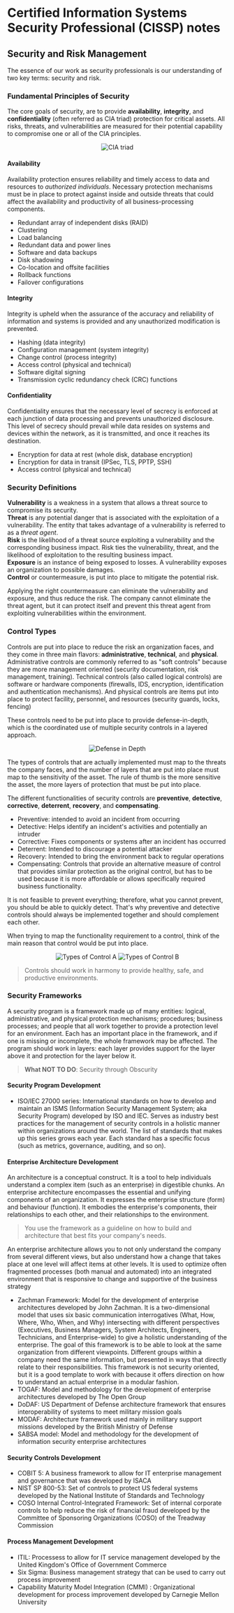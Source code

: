 # Certified Information Systems Security Professional (CISSP) notes

## Security and Risk Management
The essence of our work as security professionals is our understanding of two key terms: security and risk.

### Fundamental Principles of Security
The core goals of security, are to provide __availability__, __integrity__, and __confidentiality__ (often referred as CIA triad) protection for critical assets. All risks, threats, and vulnerabilities are measured for their potential capability to compromise one or all of the CIA principles.

<p align="center">
  <img src="https://raw.githubusercontent.com/halenai/cissp-notes/master/images/CIA_triad.jpg" alt="CIA triad">
</p>

#### Availability
Availability protection ensures reliability and timely access to data and resources to _authorized individuals_. Necessary protection mechanisms must be in place to protect against inside and outside threats that could affect the availability and productivity of all business-processing components.
* Redundant array of independent disks (RAID)
* Clustering
* Load balancing
* Redundant data and power lines
* Software and data backups
* Disk shadowing
* Co-location and offsite facilities
* Rollback functions 
* Failover configurations

#### Integrity
Integrity is upheld when the assurance of the accuracy and reliability of information and systems is provided and any unauthorized modification is prevented.
* Hashing (data integrity)
* Configuration management (system integrity)
* Change control (process integrity)
* Access control (physical and technical)
* Software digital signing
* Transmission cyclic redundancy check (CRC) functions

#### Confidentiality
Confidentiality ensures that the necessary level of secrecy is enforced at each junction of data processing and prevents unauthorized disclosure. This level of secrecy should prevail while data resides on systems and devices within the network, as it is transmitted, and once it reaches its destination.
* Encryption for data at rest (whole disk, database encryption)
* Encryption for data in transit (IPSec, TLS, PPTP, SSH)
* Access control (physical and technical)

### Security Definitions
__Vulnerability__ is a weakness in a system that allows a threat source to compromise its security.  
__Threat__ is any potential danger that is associated with the exploitation of a vulnerability. The entity that takes advantage of a vulnerability is referred to as a _threat agent_.  
__Risk__ is the likelihood of a threat source exploiting a vulnerability and the corresponding business impact. Risk ties the vulnerability, threat, and the likelihood of exploitation to the resulting business impact.  
__Exposure__ is an instance of being exposed to losses. A vulnerability exposes an organization to possible damages.  
__Control__ or countermeasure, is put into place to mitigate the potential risk.

Applying the right countermeasure can eliminate the vulnerability and exposure, and thus reduce the risk. The company cannot eliminate the threat agent, but it can protect itself and prevent this threat agent from exploiting vulnerabilities within the environment.

### Control Types
Controls are put into place to reduce the risk an organization faces, and they come in three main flavors: __administrative__, __technical__, and __physical__. Administrative controls are commonly referred to as "soft controls" because they are more management oriented (security documentation, risk management, training). Technical controls (also called logical controls) are software or hardware components (firewalls, IDS, encryption, identification and authentication mechanisms). And physical controls are items put into place to protect facility, personnel, and resources (security guards, locks, fencing)

These controls need to be put into place to provide defense-in-depth, which is the coordinated use of multiple security controls in a layered approach.

<p align="center">
  <img src="https://raw.githubusercontent.com/halenai/cissp-notes/master/images/defense_in_depth.jpg" alt="Defense in Depth">
</p>

The types of controls that are actually implemented must map to the threats the company faces, and the number of layers that are put into place must map to the sensitivity of the asset. The rule of thumb is the more sensitive the asset, the more layers of protection that must be put into place.

The different functionalities of security controls are __preventive__, __detective__, __corrective__, __deterrent__, __recovery__, and __compensating__.
* Preventive: intended to avoid an incident from occurring
* Detective: Helps identify an incident's activities and potentially an intruder
* Corrective: Fixes components or systems after an incident has occurred
* Deterrent: Intended to discourage a potential attacker
* Recovery: Intended to bring the environment back to regular operations
* Compensating: Controls that provide an alternative measure of control that provides similar protection as the original control, but has to be used because it is more affordable or allows specifically required business functionality.

It is not feasible to prevent everything; therefore, what you cannot prevent, you should be able to quickly detect. That's why preventive and detective controls should always be implemented together and should complement each other.

When trying to map the functionality requirement to a control, think of the main reason that control would be put into place.

<p align="center">
  <img src="https://raw.githubusercontent.com/halenai/cissp-notes/master/images/types_of_control.jpg" alt="Types of Control A">
  <img src="https://raw.githubusercontent.com/halenai/cissp-notes/master/images/types_of_control_2.jpg" alt="Types of Control B">
</p>

> Controls should work in harmony to provide healthy, safe, and productive environments.

### Security Frameworks
A security program is a framework made up of many entities: logical, administrative, and physical protection mechanisms; procedures; business processes; and people that all work together to provide a protection level for an environment. Each has an important place in the framework, and if one is missing or incomplete, the whole framework may be affected. The program should work in layers: each layer provides support for the layer above it and protection for the layer below it.

> **What NOT TO DO**: Security through Obscurity

#### Security Program Development
* ISO/IEC 27000 series: International standards on how to develop and maintain an ISMS (Information Security Management System; aka Security Program) developed by ISO and IEC. Serves as industry best practices for the management of security controls in a holistic manner within organizations around the world. The list of standards that makes up this series grows each year. Each standard has a specific focus (such as metrics, governance, auditing, and so on).

#### Enterprise Architecture Development
An architecture is a conceptual construct. It is a tool to help individuals understand a complex item (such as an enterprise) in digestible chunks. An enterprise architecture encompasses the essential and unifying components of an organization. It expresses the enterprise structure (form) and behaviour (function). It embodies the enterprise's components, their relationships to each other, and their relationships to the environment.

> You use the framework as a guideline on how to build and architecture that best fits your company's needs.

An enterprise architecture allows you to not only understand the company from several different views, but also understand how a change that takes place at one level will affect items at other levels. It is used to optimize often fragmented processes (both manual and automated) into an integrated environment that is responsive to change and supportive of the business strategy

* Zachman Framework: Model for the development of enterprise architectures developed by John Zachman. It is a two-dimensional model that uses six basic communication interrogatives (What, How, Where, Who, When, and Why) intersecting with different perspectives (Executives, Business Managers, System Architects, Engineers, Technicians, and Enterprise-wide) to give a holistic understanding of the enterprise. The goal of this framework is to be able to look at the same organization from different viewpoints. Different groups within a company need the same information, but presented in ways that directly relate to their responsibilities. This framework is not security oriented, but it is a good template to work with because it offers direction on how to understand an actual enterprise in a modular fashion.
* TOGAF: Model and methodology for the development of enterprise architectures developed by The Open Group
* DoDAF: US Department of Defense architecture framework that ensures interoperability of systems to meet military mission goals
* MODAF: Architecture framework used mainly in military support missions developed by the British Ministry of Defense
* SABSA model: Model and methodology for the development of information security enterprise architectures

#### Security Controls Development
* COBIT 5: A business framework to allow for IT enterprise management and governance that was developed by ISACA
* NIST SP 800-53: Set of controls to protect US federal systems developed by the National Institute of Standards and Technology
* COSO Internal Control-Integrated Framework: Set of internal corporate controls to help reduce the risk of financial fraud developed by the Committee of Sponsoring Organizations (COSO) of the Treadway Commission

#### Process Management Development
* ITIL: Processess to allow for IT service management developed by the United Kingdom's Office of Government Commerce
* Six Sigma: Business management strategy that can be used to carry out process improvement
* Capability Maturity Model Integration (CMMI) : Organizational development for process improvement developed by Carnegie Mellon University

